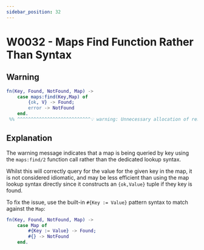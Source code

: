 ```yaml
---
sidebar_position: 32
---
```


# W0032 - Maps Find Function Rather Than Syntax

## Warning

```erlang
fn(Key, Found, NotFound, Map) ->
    case maps:find(Key,Map) of
        {ok, V} -> Found;
        error -> NotFound
    end.
 %% ^^^^^^^^^^^^^^^^^^^^^^^^^^^💡 warning: Unnecessary allocation of result tuple when the key is found.
 ```

## Explanation

The warning message indicates that a map is being queried by key using the
`maps:find/2` function call rather than the dedicated lookup syntax.

Whilst this will correctly query for the value for the given key in the map,
it is not considered idiomatic, and may be less efficient than using the map
lookup syntax directly since it constructs an `{ok,Value}` tuple if they key
is found.

To fix the issue, use the built-in `#{Key := Value}` pattern syntax to match
against the `Map`:

```erlang
fn(Key, Found, NotFound, Map) ->
    case Map of
        #{Key := Value} -> Found;
        #{} -> NotFound
    end.
 ```
